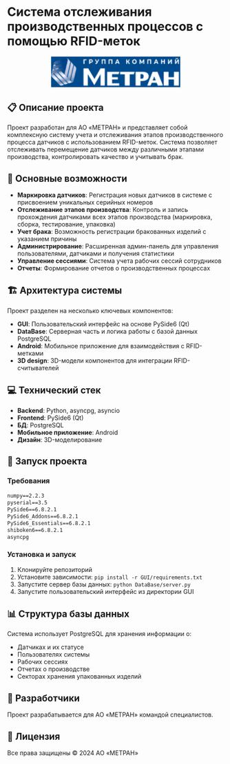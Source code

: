 # Система отслеживания производственных процессов с помощью RFID-меток

<div align="center">
  <img src="GUI/new_logo.jpg" alt="Логотип АО Метран" width="300"/>
</div>

## 📋 Описание проекта

Проект разработан для АО «МЕТРАН» и представляет собой комплексную систему учета и отслеживания этапов производственного процесса датчиков с использованием RFID-меток. Система позволяет отслеживать перемещение датчиков между различными этапами производства, контролировать качество и учитывать брак.

## 🔑 Основные возможности

- **Маркировка датчиков**: Регистрация новых датчиков в системе с присвоением уникальных серийных номеров
- **Отслеживание этапов производства**: Контроль и запись прохождения датчиками всех этапов производства (маркировка, сборка, тестирование, упаковка)
- **Учет брака**: Возможность регистрации бракованных изделий с указанием причины
- **Администрирование**: Расширенная админ-панель для управления пользователями, датчиками и получения статистики
- **Управление сессиями**: Система учета рабочих сессий сотрудников
- **Отчеты**: Формирование отчетов о производственных процессах

## 🏗️ Архитектура системы

Проект разделен на несколько ключевых компонентов:

- **GUI**: Пользовательский интерфейс на основе PySide6 (Qt)
- **DataBase**: Серверная часть и логика работы с базой данных PostgreSQL
- **Android**: Мобильное приложение для взаимодействия с RFID-метками
- **3D design**: 3D-модели компонентов для интеграции RFID-считывателей

## 💻 Технический стек

- **Backend**: Python, asyncpg, asyncio
- **Frontend**: PySide6 (Qt)
- **БД**: PostgreSQL
- **Мобильное приложение**: Android
- **Дизайн**: 3D-моделирование

## 🚀 Запуск проекта

### Требования

```
numpy==2.2.3
pyserial==3.5
PySide6==6.8.2.1
PySide6_Addons==6.8.2.1
PySide6_Essentials==6.8.2.1
shiboken6==6.8.2.1
asyncpg
```

### Установка и запуск

1. Клонируйте репозиторий
2. Установите зависимости: `pip install -r GUI/requirements.txt`
3. Запустите сервер базы данных: `python DataBase/server.py`
4. Запустите пользовательский интерфейс из директории GUI

## 📊 Структура базы данных

Система использует PostgreSQL для хранения информации о:
- Датчиках и их статусе
- Пользователях системы
- Рабочих сессиях
- Отчетах о производстве
- Секторах хранения упакованных изделий

## 👥 Разработчики

Проект разрабатывается для АО «МЕТРАН» командой специалистов.

## 📄 Лицензия

Все права защищены © 2024 АО «МЕТРАН»
